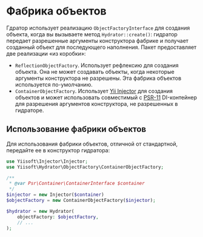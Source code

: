 # Фабрика объектов

Гдратор использует реализацию `ObjectFactoryInterface` для создания объекта, когда вы вызываете метод `Hydrator::create()`: гидратор передает разрешенные аргументы конструктора фабрике и получает созданный объект для последующего наполнения.
Пакет предоставляет две реализации «из коробки»:

- `ReflectionObjectFactory`. Использует рефлексию для создания объекта. Она не может создавать объекты, когда некоторые аргументы конструктора не разрешены. Эта фабрика объектов используется по-умолчанию.
- `ContainerObjectFactory`.  Использует [Yii Injector](https://github.com/yiisoft/injector) для создания объектов и может использовать совместимый с [PSR-11](https://www.php-fig.org/psr/psr-11/) DI-контейнер для разрешения аргументов конструктора, не разрешенных в гидраторе.

## Использование фабрики объектов

Для использования фабрики объектов, отличной от стандартной, передайте ее в конструктор гидратора:

```php
use Yiisoft\Injector\Injector;
use Yiisoft\Hydrator\ObjectFactory\ContainerObjectFactory;

/**
 * @var Psr\Container\ContainerInterface $container
 */ 
$injector = new Injector($container)
$objectFactory = new ContainerObjectFactory($injector);

$hydrator = new Hydrator(
    objectFactory: $objectFactory,
    // ...
);
```
